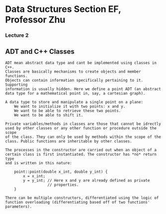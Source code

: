 # Data Structures Section EF, Professor Zhu

### Lecture 2

ADT and C++ Classes
-------------------
	ADT mean abstract data type and cant be implemented using classes in C++.
	Classes are basically mechanisms to create objects and member functions.
	Objects can contain information specifically pertaining to it. Supporting
	information is usually hidden. Here we define a point ADT (an abstract
	data type for a mathematical point in, say, a cartesian graph). 

	A data type to store and manipulate a single point on a plane:
		We want to initialize it with two points: x and y.
		We want to be able to retrieve these two points.
		We want to be able to shift it.

	Private variables/methods in classes are those that cannot be idrectly
	used by other classes or any other function or procedure outside the scope
	of the class. They can only be used by methods within the scope of the
	class. Public functions are inheritable by other classes.

	The processes in the constructor are carried out when an object of a
	certain class is first instantiated. The constructor has *no* return type
	and is written in this nature:
		
		point::point(double x_int, double y_int) {
			x = x_int;
			y = y_int; // Here x and y are already defined as private
					   // properties.
		}

	There can be multiple constructors, differentiated using the logic of
	function overloading (differentiating based off of two functions'
	parameters). 


